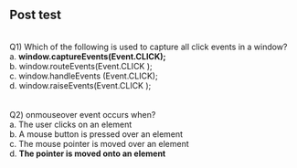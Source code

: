 ## Post test
<br>
Q1)  Which of the following is used to capture all click events in a window? <br>
a.  <b>window.captureEvents(Event.CLICK);</b> <br>
b. window.routeEvents(Event.CLICK ); <br>
c. window.handleEvents (Event.CLICK); <br>
d. window.raiseEvents(Event.CLICK ); <br>

<br>
<br>
Q2) onmouseover event occurs when? <br>
a.  The user clicks on an element<br>
b.  A mouse button is pressed over an element <br>
c.  The mouse pointer is moved over an element <br>
d.  <b>The pointer is moved onto an element </b> <br>


<br>
<br>
